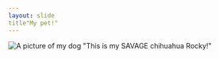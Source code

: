 ```yaml
---
layout: slide
title"My pet!"
---
```


![A picture of my dog](blob:chrome-untrusted://media-app/24ebe981-57b6-4e2f-8b48-b02ec2b75e9a)
"This is my SAVAGE chihuahua Rocky!"
